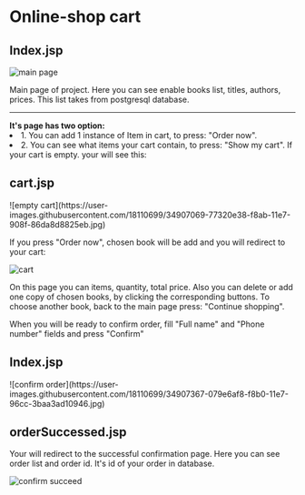 # Online-shop cart
<h2>Index.jsp</h2>

![main page](https://user-images.githubusercontent.com/18110699/34905793-b250a510-f892-11e7-8034-945dd9cdfef0.jpg)
<p>Main page of project. Here you can see enable books list, titles, authors, prices. This list takes from postgresql database. </p>
<hr>
 <strong>It's page has two option:</strong>
 <li> 1. You can add 1 instance of Item in cart, to press: "Order now". </li>
 <li> 2. You can see what items your cart contain, to press: "Show my cart". If your cart is empty. your will see this:</li>
 <h2>cart.jsp</h2> 
![empty cart](https://user-images.githubusercontent.com/18110699/34907069-77320e38-f8ab-11e7-908f-86da8d8825eb.jpg)
<p>If you press "Order now", chosen book will be add and you will redirect to your cart:</p>

![cart](https://user-images.githubusercontent.com/18110699/34907139-8a242bf6-f8ac-11e7-8649-5f130e399d0e.jpg)
<p>On this page you can items, quantity, total price. Also you can delete or add one copy of chosen books, by clicking the corresponding buttons. To choose another book, back to the main page press: "Continue shopping". </p> 

<p>When you will be ready to confirm order, fill "Full name" and "Phone number" fields and press "Confirm" </p>
<h2>Index.jsp</h2>
![confirm order](https://user-images.githubusercontent.com/18110699/34907367-079e6af8-f8b0-11e7-96cc-3baa3ad10946.jpg)
<h2>orderSuccessed.jsp</h2>
<p>Your will redirect to the successful confirmation page. Here you can see order list and order id. It's id of your order in database.</p>

![confirm succeed](https://user-images.githubusercontent.com/18110699/34907451-301823a6-f8b1-11e7-9f05-49a36de4d017.jpg)




